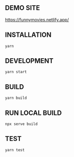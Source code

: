 ## DEMO SITE

https://funnymovies.netlify.app/

## INSTALLATION

`yarn`

## DEVELOPMENT

`yarn start`

## BUILD

`yarn build`

## RUN LOCAL BUILD

`npx serve build`

## TEST

`yarn test`

